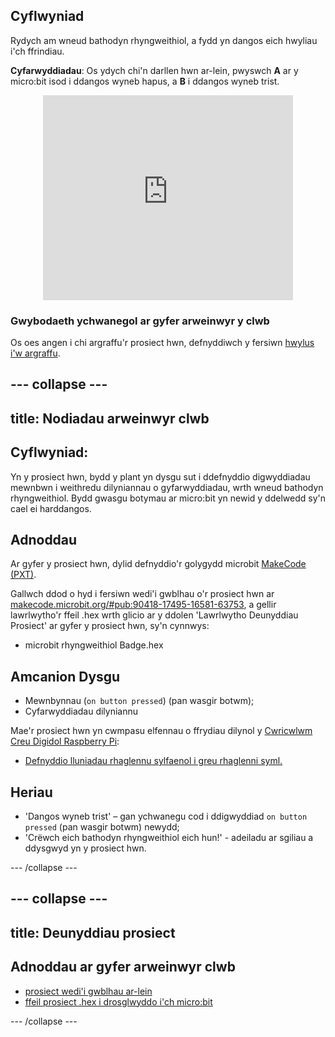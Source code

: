 ## Cyflwyniad

Rydych am wneud bathodyn rhyngweithiol, a fydd yn dangos eich hwyliau i'ch ffrindiau.

**Cyfarwyddiadau**: Os ydych chi'n darllen hwn ar-lein, pwyswch **A** ar y micro:bit isod i ddangos wyneb hapus, a **B** i ddangos wyneb trist.

<div class="trinket" style="width:400px;margin: 0 auto;">
<div style="position:relative;height:0;padding-bottom:81.97%;overflow:hidden;"><iframe style="position:absolute;top:0;left:0;width:100%;height:100%;" src="https://makecode.microbit.org/---run?id=_M6yLfbemfPUv" allowfullscreen="allowfullscreen" sandbox="allow-popups allow-scripts allow-same-origin" frameborder="0"></iframe></div>
</div>

### Gwybodaeth ychwanegol ar gyfer arweinwyr y clwb

Os oes angen i chi argraffu'r prosiect hwn, defnyddiwch y fersiwn [hwylus i'w argraffu](https://projects.raspberrypi.org/en/projects/interactive-badge/print).

## \--- collapse \---

## title: Nodiadau arweinwyr clwb

## Cyflwyniad:

Yn y prosiect hwn, bydd y plant yn dysgu sut i ddefnyddio digwyddiadau mewnbwn i weithredu dilyniannau o gyfarwyddiadau, wrth wneud bathodyn rhyngweithiol. Bydd gwasgu botymau ar micro:bit yn newid y ddelwedd sy'n cael ei harddangos.

## Adnoddau

Ar gyfer y prosiect hwn, dylid defnyddio'r golygydd microbit [MakeCode (PXT)](http://jumpto.cc/pxt-new).

Gallwch ddod o hyd i fersiwn wedi'i gwblhau o'r prosiect hwn ar [makecode.microbit.org/#pub:90418-17495-16581-63753](https://makecode.microbit.org/#pub:90418-17495-16581-63753), a gellir lawrlwytho'r ffeil .hex wrth glicio ar y ddolen 'Lawrlwytho Deunyddiau Prosiect' ar gyfer y prosiect hwn, sy'n cynnwys:

* microbit rhyngweithiol Badge.hex

## Amcanion Dysgu

* Mewnbynnau (`on button pressed`) (pan wasgir botwm);
* Cyfarwyddiadau dilyniannu

Mae'r prosiect hwn yn cwmpasu elfennau o ffrydiau dilynol y [Cwricwlwm Creu Digidol Raspberry Pi](http://rpf.io/curriculum):

* [Defnyddio lluniadau rhaglennu sylfaenol i greu rhaglenni syml.](https://www.raspberrypi.org/curriculum/programming/creator)

## Heriau

* 'Dangos wyneb trist' – gan ychwanegu cod i ddigwyddiad `on button pressed` (pan wasgir botwm) newydd;
* 'Crëwch eich bathodyn rhyngweithiol eich hun!' - adeiladu ar sgiliau a ddysgwyd yn y prosiect hwn.

\--- /collapse \---

## \--- collapse \---

## title: Deunyddiau prosiect

## Adnoddau ar gyfer arweinwyr clwb

* [prosiect wedi'i gwblhau ar-lein](https://makecode.microbit.org/#pub:90418-17495-16581-63753)
* [ffeil prosiect .hex i drosglwyddo i'ch micro:bit](resources/microbit-Interactive-Badge.hex)

\--- /collapse \---